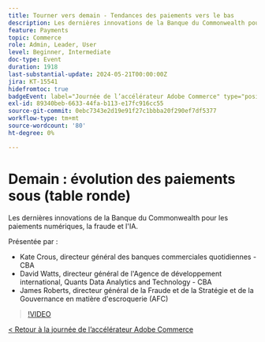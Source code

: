 ```yaml
---
title: Tourner vers demain - Tendances des paiements vers le bas
description: Les dernières innovations de la Banque du Commonwealth pour les paiements numériques, la fraude et l'IA.
feature: Payments
topic: Commerce
role: Admin, Leader, User
level: Beginner, Intermediate
doc-type: Event
duration: 1918
last-substantial-update: 2024-05-21T00:00:00Z
jira: KT-15541
hidefromtoc: true
badgeEvent: label="Journée de l’accélérateur Adobe Commerce" type="positive" url="https://experienceleague.adobe.com/fr/docs/events/apac-commerce-recordings/2024/overview"
exl-id: 89340beb-6633-44fa-b113-e17fc916cc55
source-git-commit: 0ebc7343e2d19e91f27c1bbba20f290ef7df5377
workflow-type: tm+mt
source-wordcount: '80'
ht-degree: 0%

---
```


# Demain : évolution des paiements sous (table ronde)

Les dernières innovations de la Banque du Commonwealth pour les paiements numériques, la fraude et l&#39;IA.

Présentée par :

+ Kate Crous, directeur général des banques commerciales quotidiennes - CBA
+ David Watts, directeur général de l&#39;Agence de développement international, Quants Data Analytics and Technology - CBA
+ James Roberts, directeur général de la Fraude et de la Stratégie et de la Gouvernance en matière d&#39;escroquerie (AFC)

>[!VIDEO](https://video.tv.adobe.com/v/3429268/?learn=on)

[&lt; Retour à la journée de l’accélérateur Adobe Commerce](./overview.md)
